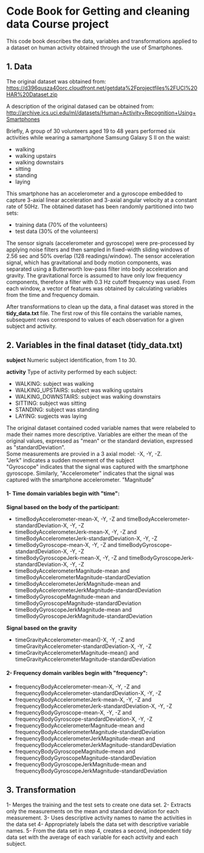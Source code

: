 # Code Book for Getting and cleaning data Course project

This code book describes the data, variables and transformations applied to a dataset on human activity obtained
through the use of Smartphones. 

## 1. Data
The original dataset was obtained from:
https://d396qusza40orc.cloudfront.net/getdata%2Fprojectfiles%2FUCI%20HAR%20Dataset.zip

A description of the original datased can be obtained from:
http://archive.ics.uci.edu/ml/datasets/Human+Activity+Recognition+Using+Smartphones

Briefly, A group of 30 volunteers aged 19 to 48 years performed six activities while wearing a samartphone Samsung Galaxy S II on the waist:
- walking  
- walking upstairs  
- walking downstairs  
- sitting  
- standing  
- laying  

This smartphone has an accelerometer and a gyroscope embedded to capture 3-axial linear acceleration and 3-axial angular velocity at a constant rate of 50Hz.
The obtained dataset has been randomly partitioned into two sets:
- training data (70% of the volunteers)  
- test data (30% of the volunteers)

The sensor signals (accelerometer and gyroscope) were pre-processed by applying noise filters and then sampled in fixed-width sliding windows of 2.56 sec and 50% overlap (128 readings/window). The sensor acceleration signal, which has gravitational and body motion components, was separated using a Butterworth low-pass filter into body acceleration and gravity. The gravitational force is assumed to have only low frequency components, therefore a filter with 0.3 Hz cutoff frequency was used. From each window, a vector of features was obtained by calculating variables from the time and frequency domain.

After transformations to clean up the data, a final dataset was stored in the **tidy_data.txt** file. The first row of this file contains the variable names, subsequent rows correspond to values of each observation for a given subject and activity.

## 2. Variables in the final dataset (tidy_data.txt)
**subject** Numeric subject identification, from 1 to 30.

**activity** Type of activity performed by each subject:
- WALKING: subject was walking  
- WALKING_UPSTAIRS: subject was walking upstairs  
- WALKING_DOWNSTAIRS: subject was walking downstairs  
- SITTING: subject was sitting  
- STANDING: subject was standing  
- LAYING: sugjects was laying  

The original dataset contained coded variable names that were relabeled to made their names more descriptive.
Variables are either the mean of the original values, expressed as "mean" or the standard deviation, expressed as "standardDeviation".  
Some measurements are provied in a 3 axial model: -X, -Y, -Z.  
"Jerk" indicates a sudden movement of the subject  
"Gyroscope" indicates that the signal was captured with the smartphone gyroscope. Similarly, "Accelerometer" indicates that the signal was captured with the smartphone accelerometer.
"Magnitude"  

#### 1- Time domain variables begin with "time":  
**Signal based on the body of the participant:**  
- timeBodyAccelerometer-mean-X, -Y, -Z and timeBodyAccelerometer-standardDeviation-X, -Y, -Z  
- timeBodyAccelerometerJerk-mean-X, -Y, -Z and timeBodyAccelerometerJerk-standardDeviation-X, -Y, -Z  
- timeBodyGyroscope-mean-X, -Y, -Z and timeBodyGyroscope-standardDeviation-X, -Y, -Z  
- timeBodyGyroscopeJerk-mean-X, -Y, -Z and timeBodyGyroscopeJerk-standardDeviation-X, -Y, -Z  
- timeBodyAccelerometerMagnitude-mean  and timeBodyAccelerometerMagnitude-standardDeviation  
- timeBodyAccelerometerJerkMagnitude-mean and timeBodyAccelerometerJerkMagnitude-standardDeviation  
- timeBodyGyroscopeMagnitude-mean and timeBodyGyroscopeMagnitude-standardDeviation  
- timeBodyGyroscopeJerkMagnitude-mean and timeBodyGyroscopeJerkMagnitude-standardDeviation  

**Signal based on the gravity**  
- timeGravityAccelerometer-mean()-X, -Y, -Z  and  timeGravityAccelerometer-standardDeviation-X, -Y, -Z  
- timeGravityAccelerometerMagnitude-mean() and timeGravityAccelerometerMagnitude-standardDeviation  
  

  
#### 2- Frequency domain varibles begin with "frequency":  
- frequencyBodyAccelerometer-mean-X, -Y, -Z and frequencyBodyAccelerometer-standardDeviation-X, -Y, -Z  
- frequencyBodyAccelerometerJerk-mean-X, -Y, -Z and frequencyBodyAccelerometerJerk-standardDeviation-X, -Y, -Z  
- frequencyBodyGyroscope-mean-X, -Y, -Z and frequencyBodyGyroscope-standardDeviation-X, -Y, -Z  
- frequencyBodyAccelerometerMagnitude-mean and frequencyBodyAccelerometerMagnitude-standardDeviation  
- frequencyBodyAccelerometerJerkMagnitude-mean and frequencyBodyAccelerometerJerkMagnitude-standardDeviation  
- frequencyBodyGyroscopeMagnitude-mean and frequencyBodyGyroscopeMagnitude-standardDeviation  
- frequencyBodyGyroscopeJerkMagnitude-mean and frequencyBodyGyroscopeJerkMagnitude-standardDeviation


## 3. Transformation
1- Merges the training and the test sets to create one data set.
2- Extracts only the measurements on the mean and standard deviation for each measurement.
3- Uses descriptive activity names to name the activities in the data set
4- Appropriately labels the data set with descriptive variable names.
5- From the data set in step 4, creates a second, independent tidy data set with the average of each variable for each activity and each subject.
